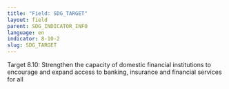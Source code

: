 ```yaml
---
title: "Field: SDG_TARGET"
layout: field
parent: SDG_INDICATOR_INFO
language: en
indicator: 8-10-2
slug: SDG_TARGET
---
```

Target 8.10: Strengthen the capacity of domestic financial institutions to encourage and expand access to banking, insurance and financial services for all